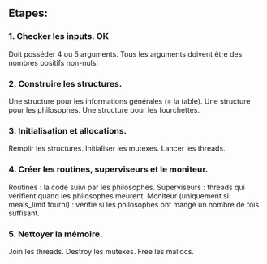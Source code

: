 ## Etapes:
### 1. Checker les inputs.										OK
Doit posséder 4 ou 5 arguments.
Tous les arguments doivent être des nombres positifs non-nuls.
### 2. Construire les structures.
Une structure pour les informations générales (= la table).
Une structure pour les philosophes.
Une structure pour les fourchettes.
### 3. Initialisation et allocations.
Remplir les structures.
Initialiser les mutexes.
Lancer les threads.
### 4. Créer les routines, superviseurs et le moniteur.
Routines : la code suivi par les philosophes.
Superviseurs : threads qui vérifient quand les philosophes meurent.
Moniteur (uniquement si meals_limit fourni) : vérifie si les philosophes ont mangé un nombre de fois suffisant.
### 5. Nettoyer la mémoire.
Join les threads.
Destroy les mutexes.
Free les mallocs.